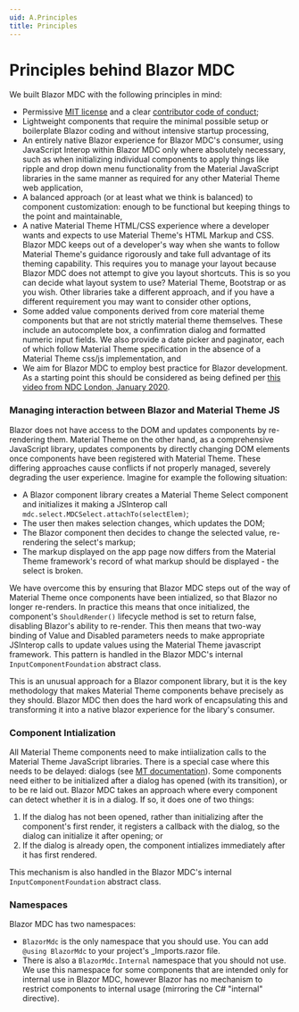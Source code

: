 ```yaml
---
uid: A.Principles
title: Principles
---
```

# Principles behind Blazor MDC

We built Blazor MDC with the following principles in mind:

- Permissive [MIT license](xref:A.License) and a clear [contributor code of conduct](xref:A.CodeOfConduct);
- Lightweight components that require the minimal possible setup or boilerplate Blazor coding and without intensive startup processing,
- An entirely native Blazor experience for Blazor MDC's consumer, using JavaScript Interop within Blazor MDC only where absolutely necessary, such as when initializing individual components to apply things like ripple and drop down menu functionality from the Material JavaScript libraries in the same manner as required for any other Material Theme web application,
- A balanced approach (or at least what we think is balanced) to component customization: enough to be functional but keeping things to the point and maintainable,
- A native Material Theme HTML/CSS experience where a developer wants and expects to use Material Theme's HTML Markup and CSS. Blazor MDC keeps out of a developer's way when she wants to follow Material Theme's guidance rigorously and take full advantage of its theming capability. This requires you to manage your layout because Blazor MDC does not attempt to give you layout shortcuts. This is so you can decide what layout system to use? Material Theme, Bootstrap or as you wish. Other libraries take a different approach, and if you have a different requirement you may want to consider other options,
- Some added value components derived from core material theme components but that are not strictly material theme themselves. These include an autocomplete box, a confimration dialog and formatted numeric input fields. We also provide a date picker and paginator, each of which follow Material Theme specification in the absence of a Material Theme css/js implementation, and
- We aim for Blazor MDC to employ best practice for Blazor development. As a starting point this should be considered as being defined per [this video from NDC London, January 2020](https://www.youtube.com/watch?v=QnBYmTpugz0).

### Managing interaction between Blazor and Material Theme JS

Blazor does not have access to the DOM and updates components by re-rendering them. Material Theme on the other hand, as a comprehensive JavaScript library, updates components by directly changing
DOM elements once components have been registered with Material Theme. These differing approaches cause conflicts if not properly managed, severely degrading the user experience. Imagine for example
the following situation:

- A Blazor component library creates a Material Theme Select component and initializes it making a JSInterop call `mdc.select.MDCSelect.attachTo(selectElem)`;
- The user then makes selection changes, which updates the DOM;
- The Blazor component then decides to change the selected value, re-rendering the select's markup;
- The markup displayed on the app page now differs from the Material Theme framework's record of what markup should be displayed - the select is broken.

We have overcome this by ensuring that Blazor MDC steps out of the way of Material Theme once components have been intialized, so that Blazor no longer re-renders. In practice this means that
once initialized, the component's `ShouldRender()` lifecycle method is set to return false, disabling Blazor's ability to re-render. This then means that two-way binding of Value and Disabled
parameters needs to make appropriate JSInterop calls to update values using the Material Theme javascript framework. This pattern is handled in the Blazor MDC's internal `InputComponentFoundation`
abstract class.

This is an unusual approach for a Blazor component library, but it is the key methodology that makes Material Theme components behave precisely as they should. Blazor MDC then does the hard work
of encapsulating this and transforming it into a native blazor experience for the libary's consumer.

### Component Intialization

All Material Theme components need to make intiialization calls to the Material Theme JavaScript libraries. There is a special case where this needs to be delayed: dialogs (see [MT documentation](https://material.io/develop/web/components/dialogs)).
Some components need either to be initialized after a dialog has opened (with its transition), or to be re laid out. Blazor MDC takes an approach where every component can detect whether it is in a dialog.
If so, it does one of two things:

1. If the dialog has not been opened, rather than initializing after the component's first render, it registers a callback with the dialog, so the dialog can initialize it after opening; or
1. If the dialog is already open, the component intializes immediately after it has first rendered.

This mechanism is also handled in the Blazor MDC's internal `InputComponentFoundation` abstract class.

### Namespaces

Blazor MDC has two namespaces:

- `BlazorMdc` is the only namespace that you should use. You can add `@using BlazorMdc` to your project's _Imports.razor file.
- There is also a `BlazorMdc.Internal` namespace that you should not use. We use this namespace for some components that are intended only for internal use in Blazor MDC, however Blazor has no mechanism to restrict components to internal usage (mirroring the C# "internal" directive).